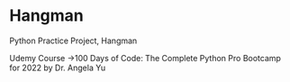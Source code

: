 # Hangman
Python Practice Project, Hangman

Udemy Course ->100 Days of Code: The Complete Python Pro Bootcamp for 2022 by Dr. Angela Yu
